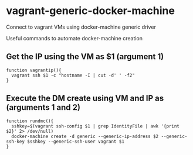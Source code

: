 # vagrant-generic-docker-machine
Connect to vagrant VMs using docker-machine generic driver

Useful commands to automate docker-machine creation

## Get the IP using the VM as $1 (argument 1) 
```zshell
function vagrantip(){
  vagrant ssh $1 -c "hostname -I | cut -d' ' -f2"
}
```

## Execute the DM create using VM and IP as (arguments 1 and 2)
```zshell
function rundmc(){
  sshkey=$(vagrant ssh-config $1 | grep IdentityFile | awk '{print $2}' 2> /dev/null)
  docker-machine create -d generic --generic-ip-address $2 --generic-ssh-key $sshkey --generic-ssh-user vagrant $1
}
```
